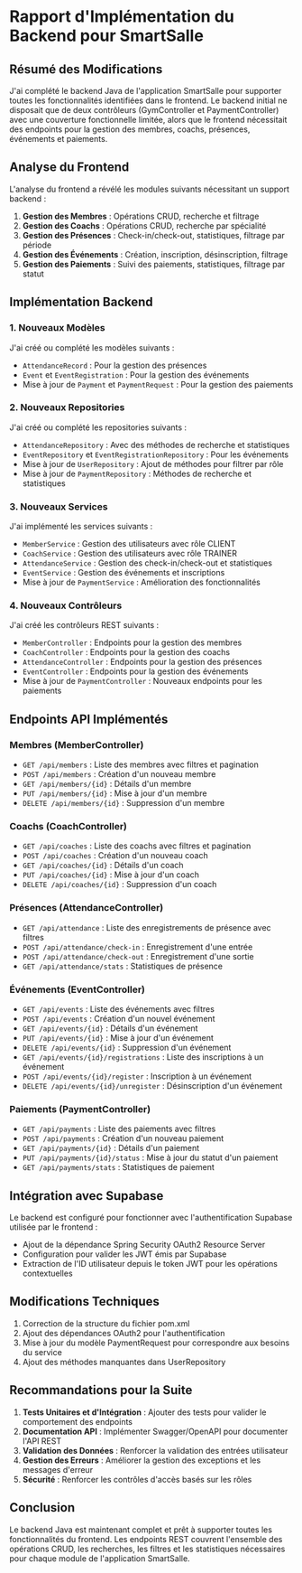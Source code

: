 # Rapport d'Implémentation du Backend pour SmartSalle

## Résumé des Modifications

J'ai complété le backend Java de l'application SmartSalle pour supporter toutes les fonctionnalités identifiées dans le frontend. Le backend initial ne disposait que de deux contrôleurs (GymController et PaymentController) avec une couverture fonctionnelle limitée, alors que le frontend nécessitait des endpoints pour la gestion des membres, coachs, présences, événements et paiements.

## Analyse du Frontend

L'analyse du frontend a révélé les modules suivants nécessitant un support backend :

1. **Gestion des Membres** : Opérations CRUD, recherche et filtrage
2. **Gestion des Coachs** : Opérations CRUD, recherche par spécialité
3. **Gestion des Présences** : Check-in/check-out, statistiques, filtrage par période
4. **Gestion des Événements** : Création, inscription, désinscription, filtrage
5. **Gestion des Paiements** : Suivi des paiements, statistiques, filtrage par statut

## Implémentation Backend

### 1. Nouveaux Modèles

J'ai créé ou complété les modèles suivants :
- `AttendanceRecord` : Pour la gestion des présences
- `Event` et `EventRegistration` : Pour la gestion des événements
- Mise à jour de `Payment` et `PaymentRequest` : Pour la gestion des paiements

### 2. Nouveaux Repositories

J'ai créé ou complété les repositories suivants :
- `AttendanceRepository` : Avec des méthodes de recherche et statistiques
- `EventRepository` et `EventRegistrationRepository` : Pour les événements
- Mise à jour de `UserRepository` : Ajout de méthodes pour filtrer par rôle
- Mise à jour de `PaymentRepository` : Méthodes de recherche et statistiques

### 3. Nouveaux Services

J'ai implémenté les services suivants :
- `MemberService` : Gestion des utilisateurs avec rôle CLIENT
- `CoachService` : Gestion des utilisateurs avec rôle TRAINER
- `AttendanceService` : Gestion des check-in/check-out et statistiques
- `EventService` : Gestion des événements et inscriptions
- Mise à jour de `PaymentService` : Amélioration des fonctionnalités

### 4. Nouveaux Contrôleurs

J'ai créé les contrôleurs REST suivants :
- `MemberController` : Endpoints pour la gestion des membres
- `CoachController` : Endpoints pour la gestion des coachs
- `AttendanceController` : Endpoints pour la gestion des présences
- `EventController` : Endpoints pour la gestion des événements
- Mise à jour de `PaymentController` : Nouveaux endpoints pour les paiements

## Endpoints API Implémentés

### Membres (MemberController)
- `GET /api/members` : Liste des membres avec filtres et pagination
- `POST /api/members` : Création d'un nouveau membre
- `GET /api/members/{id}` : Détails d'un membre
- `PUT /api/members/{id}` : Mise à jour d'un membre
- `DELETE /api/members/{id}` : Suppression d'un membre

### Coachs (CoachController)
- `GET /api/coaches` : Liste des coachs avec filtres et pagination
- `POST /api/coaches` : Création d'un nouveau coach
- `GET /api/coaches/{id}` : Détails d'un coach
- `PUT /api/coaches/{id}` : Mise à jour d'un coach
- `DELETE /api/coaches/{id}` : Suppression d'un coach

### Présences (AttendanceController)
- `GET /api/attendance` : Liste des enregistrements de présence avec filtres
- `POST /api/attendance/check-in` : Enregistrement d'une entrée
- `POST /api/attendance/check-out` : Enregistrement d'une sortie
- `GET /api/attendance/stats` : Statistiques de présence

### Événements (EventController)
- `GET /api/events` : Liste des événements avec filtres
- `POST /api/events` : Création d'un nouvel événement
- `GET /api/events/{id}` : Détails d'un événement
- `PUT /api/events/{id}` : Mise à jour d'un événement
- `DELETE /api/events/{id}` : Suppression d'un événement
- `GET /api/events/{id}/registrations` : Liste des inscriptions à un événement
- `POST /api/events/{id}/register` : Inscription à un événement
- `DELETE /api/events/{id}/unregister` : Désinscription d'un événement

### Paiements (PaymentController)
- `GET /api/payments` : Liste des paiements avec filtres
- `POST /api/payments` : Création d'un nouveau paiement
- `GET /api/payments/{id}` : Détails d'un paiement
- `PUT /api/payments/{id}/status` : Mise à jour du statut d'un paiement
- `GET /api/payments/stats` : Statistiques de paiement

## Intégration avec Supabase

Le backend est configuré pour fonctionner avec l'authentification Supabase utilisée par le frontend :
- Ajout de la dépendance Spring Security OAuth2 Resource Server
- Configuration pour valider les JWT émis par Supabase
- Extraction de l'ID utilisateur depuis le token JWT pour les opérations contextuelles

## Modifications Techniques

1. Correction de la structure du fichier pom.xml
2. Ajout des dépendances OAuth2 pour l'authentification
3. Mise à jour du modèle PaymentRequest pour correspondre aux besoins du service
4. Ajout des méthodes manquantes dans UserRepository

## Recommandations pour la Suite

1. **Tests Unitaires et d'Intégration** : Ajouter des tests pour valider le comportement des endpoints
2. **Documentation API** : Implémenter Swagger/OpenAPI pour documenter l'API REST
3. **Validation des Données** : Renforcer la validation des entrées utilisateur
4. **Gestion des Erreurs** : Améliorer la gestion des exceptions et les messages d'erreur
5. **Sécurité** : Renforcer les contrôles d'accès basés sur les rôles

## Conclusion

Le backend Java est maintenant complet et prêt à supporter toutes les fonctionnalités du frontend. Les endpoints REST couvrent l'ensemble des opérations CRUD, les recherches, les filtres et les statistiques nécessaires pour chaque module de l'application SmartSalle.
